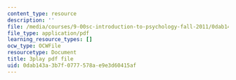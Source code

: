 ```yaml
---
content_type: resource
description: ''
file: /media/courses/9-00sc-introduction-to-psychology-fall-2011/0dab143a3b7f0777578ae9e3d60415af_SXzdOK_J-xE.pdf
file_type: application/pdf
learning_resource_types: []
ocw_type: OCWFile
resourcetype: Document
title: 3play pdf file
uid: 0dab143a-3b7f-0777-578a-e9e3d60415af
---
```


